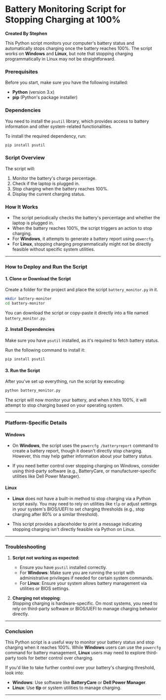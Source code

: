 

# Battery Monitoring Script for Stopping Charging at 100%

**Created By Stephen**

This Python script monitors your computer's battery status and automatically stops charging once the battery reaches 100%. The script works on **Windows** and **Linux**, but note that stopping charging programmatically in Linux may not be straightforward. 

### Prerequisites

Before you start, make sure you have the following installed:

- **Python** (version 3.x)
- **pip** (Python's package installer)

### Dependencies

You need to install the `psutil` library, which provides access to battery information and other system-related functionalities.

To install the required dependency, run:

```bash
pip install psutil
```

### Script Overview

The script will:

1. Monitor the battery's charge percentage.
2. Check if the laptop is plugged in.
3. Stop charging when the battery reaches 100%.
4. Display the current charging status.

### How It Works

- The script periodically checks the battery's percentage and whether the laptop is plugged in.
- When the battery reaches 100%, the script triggers an action to stop charging.
- For **Windows**, it attempts to generate a battery report using `powercfg`.  
- For **Linux**, stopping charging programmatically might not be directly feasible without specific system utilities.

---

### How to Deploy and Run the Script

#### 1. Clone or Download the Script

Create a folder for the project and place the script `battery_monitor.py` in it.

```bash
mkdir battery-monitor
cd battery-monitor
```

You can download the script or copy-paste it directly into a file named `battery_monitor.py`.

#### 2. Install Dependencies

Make sure you have `psutil` installed, as it's required to fetch battery status.

Run the following command to install it:

```bash
pip install psutil
```

#### 3. Run the Script

After you've set up everything, run the script by executing:

```bash
python battery_monitor.py
```

The script will now monitor your battery, and when it hits 100%, it will attempt to stop charging based on your operating system.

---

### Platform-Specific Details

#### Windows

- On **Windows**, the script uses the `powercfg /batteryreport` command to create a battery report, though it doesn't directly stop charging. However, this may help gather information about your battery status.
  
- If you need better control over stopping charging on Windows, consider using third-party software (e.g., BatteryCare, or manufacturer-specific utilities like Dell Power Manager).

#### Linux

- **Linux** does not have a built-in method to stop charging via a Python script easily. You may need to rely on utilities like `tlp` or adjust settings in your system's BIOS/UEFI to set charging thresholds (e.g., stop charging after 80% or a similar threshold).
  
- This script provides a placeholder to print a message indicating stopping charging isn't directly feasible via Python on Linux.

---

### Troubleshooting

1. **Script not working as expected:**

   - Ensure you have `psutil` installed correctly.
   - For **Windows**: Make sure you are running the script with administrative privileges if needed for certain system commands.
   - For **Linux**: Ensure your system allows battery management via utilities or BIOS settings.

2. **Charging not stopping**:  
   Stopping charging is hardware-specific. On most systems, you need to rely on third-party software or BIOS/UEFI to manage charging behavior directly.

---

### Conclusion

This Python script is a useful way to monitor your battery status and stop charging when it reaches 100%. While **Windows** users can use the `powercfg` command for battery management, **Linux** users may need to explore third-party tools for better control over charging.

If you'd like to take further control over your battery's charging threshold, look into:
- **Windows**: Use software like **BatteryCare** or **Dell Power Manager**.
- **Linux**: Use **tlp** or system utilities to manage charging.

---

